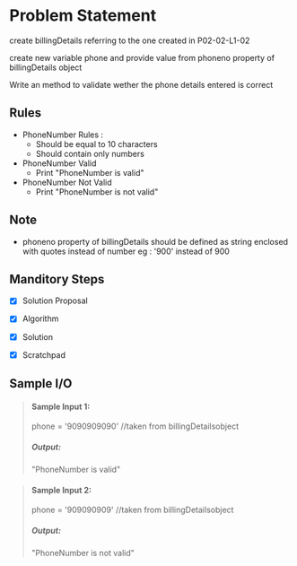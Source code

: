 # Problem Statement

create billingDetails referring to the one created in P02-02-L1-02      

create new variable phone and provide value from phoneno property of billingDetails object       

Write an method to validate wether the phone details entered is correct      

## Rules

* PhoneNumber Rules :
    * Should be equal to 10 characters
    * Should contain only numbers
* PhoneNumber Valid
    * Print "PhoneNumber is valid"   
* PhoneNumber Not Valid
    * Print "PhoneNumber is not valid"   

## Note

- phoneno property of billingDetails should be defined as string enclosed with quotes instead of number eg : '900' instead of 900 

## Manditory Steps

- [x] Solution Proposal
- [x] Algorithm
- [x] Solution
- [x] Scratchpad



## Sample I/O

> #### Sample Input 1:
> phone = '9090909090' //taken from billingDetailsobject
>
> ##### Output:
> "PhoneNumber is valid"

> #### Sample Input 2:
> phone = '909090909'   //taken from billingDetailsobject
>
> ##### Output:
> "PhoneNumber is not valid"


